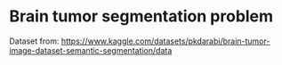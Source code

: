 # Brain tumor segmentation problem 
Dataset from: https://www.kaggle.com/datasets/pkdarabi/brain-tumor-image-dataset-semantic-segmentation/data
